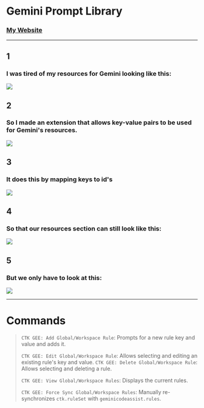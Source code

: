 # Gemini Prompt Library

### [My Website](https://carsontkempf.github.io/)

---


## 1

### I was tired of my resources for Gemini looking like this:

![](./images/2025-05-24-20-41-25.png)

## 2

### So I made an extension that allows key-value pairs to be used for Gemini's resources.

![](./images/2025-05-24-20-43-19.png)

## 3

### It does this by mapping keys to id's

![](./images/2025-05-24-20-44-59.png)

## 4

### So that our resources section can still look like this:

![](./images/2025-05-24-20-41-25.png)

## 5

### But we only have to look at this:

![](./images/2025-05-24-20-43-19.png)

---

# Commands

> `CTK GEE: Add Global/Workspace Rule`: Prompts for a new rule key and value and adds it.
>
> `CTK GEE: Edit Global/Workspace Rule`: Allows selecting and editing an existing rule's key and value.
> `CTK GEE: Delete Global/Workspace Rule`: Allows selecting and deleting a rule.
> 
> `CTK GEE: View Global/Workspace Rules`: Displays the current rules.
> 
> `CTK GEE: Force Sync Global/Workspace Rules`: Manually re-synchronizes `ctk.ruleSet` with `geminicodeassist.rules`.



